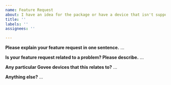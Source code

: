 ```yaml
---
name: Feature Request
about: I have an idea for the package or have a device that isn't supported.
title: ''
labels: ''
assignees: ''

---
```


**Please explain your feature request in one sentence.**
...

**Is your feature request related to a problem? Please describe.**
...

**Any particular Govee devices that this relates to?**
...

**Anything else?**
...
